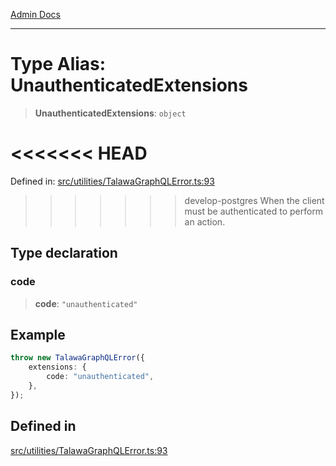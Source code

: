 [Admin Docs](/)

***

# Type Alias: UnauthenticatedExtensions

> **UnauthenticatedExtensions**: `object`

<<<<<<< HEAD
=======
Defined in: [src/utilities/TalawaGraphQLError.ts:93](https://github.com/PalisadoesFoundation/talawa-api/blob/37e2d6abe1cabaa02f97a3c6c418b81e8fcb5a13/src/utilities/TalawaGraphQLError.ts#L93)

>>>>>>> develop-postgres
When the client must be authenticated to perform an action.

## Type declaration

### code

> **code**: `"unauthenticated"`

## Example

```ts
throw new TalawaGraphQLError({
	extensions: {
		code: "unauthenticated",
	},
});
```

## Defined in

[src/utilities/TalawaGraphQLError.ts:93](https://github.com/NishantSinghhhhh/talawa-api/blob/ff0f1d6ae21d3428519b64e42fe3bfdff573cb6e/src/utilities/TalawaGraphQLError.ts#L93)
